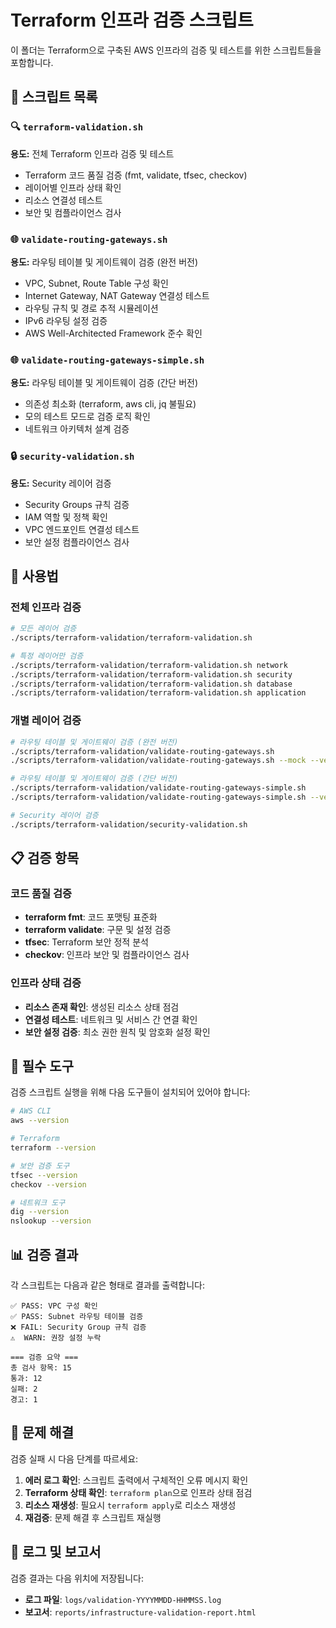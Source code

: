 # Terraform 인프라 검증 스크립트

이 폴더는 Terraform으로 구축된 AWS 인프라의 검증 및 테스트를 위한 스크립트들을 포함합니다.

## 📁 스크립트 목록

### 🔍 `terraform-validation.sh`
**용도:** 전체 Terraform 인프라 검증 및 테스트
- Terraform 코드 품질 검증 (fmt, validate, tfsec, checkov)
- 레이어별 인프라 상태 확인
- 리소스 연결성 테스트
- 보안 및 컴플라이언스 검사

### 🌐 `validate-routing-gateways.sh`
**용도:** 라우팅 테이블 및 게이트웨이 검증 (완전 버전)
- VPC, Subnet, Route Table 구성 확인
- Internet Gateway, NAT Gateway 연결성 테스트
- 라우팅 규칙 및 경로 추적 시뮬레이션
- IPv6 라우팅 설정 검증
- AWS Well-Architected Framework 준수 확인

### 🌐 `validate-routing-gateways-simple.sh`
**용도:** 라우팅 테이블 및 게이트웨이 검증 (간단 버전)
- 의존성 최소화 (terraform, aws cli, jq 불필요)
- 모의 테스트 모드로 검증 로직 확인
- 네트워크 아키텍처 설계 검증

### 🔒 `security-validation.sh`
**용도:** Security 레이어 검증
- Security Groups 규칙 검증
- IAM 역할 및 정책 확인
- VPC 엔드포인트 연결성 테스트
- 보안 설정 컴플라이언스 검사

## 🚀 사용법

### 전체 인프라 검증
```bash
# 모든 레이어 검증
./scripts/terraform-validation/terraform-validation.sh

# 특정 레이어만 검증
./scripts/terraform-validation/terraform-validation.sh network
./scripts/terraform-validation/terraform-validation.sh security
./scripts/terraform-validation/terraform-validation.sh database
./scripts/terraform-validation/terraform-validation.sh application
```

### 개별 레이어 검증
```bash
# 라우팅 테이블 및 게이트웨이 검증 (완전 버전)
./scripts/terraform-validation/validate-routing-gateways.sh
./scripts/terraform-validation/validate-routing-gateways.sh --mock --verbose

# 라우팅 테이블 및 게이트웨이 검증 (간단 버전)
./scripts/terraform-validation/validate-routing-gateways-simple.sh
./scripts/terraform-validation/validate-routing-gateways-simple.sh --verbose

# Security 레이어 검증
./scripts/terraform-validation/security-validation.sh
```

## 📋 검증 항목

### 코드 품질 검증
- **terraform fmt**: 코드 포맷팅 표준화
- **terraform validate**: 구문 및 설정 검증
- **tfsec**: Terraform 보안 정적 분석
- **checkov**: 인프라 보안 및 컴플라이언스 검사

### 인프라 상태 검증
- **리소스 존재 확인**: 생성된 리소스 상태 점검
- **연결성 테스트**: 네트워크 및 서비스 간 연결 확인
- **보안 설정 검증**: 최소 권한 원칙 및 암호화 설정 확인

## 🔧 필수 도구

검증 스크립트 실행을 위해 다음 도구들이 설치되어 있어야 합니다:

```bash
# AWS CLI
aws --version

# Terraform
terraform --version

# 보안 검증 도구
tfsec --version
checkov --version

# 네트워크 도구
dig --version
nslookup --version
```

## 📊 검증 결과

각 스크립트는 다음과 같은 형태로 결과를 출력합니다:

```
✅ PASS: VPC 구성 확인
✅ PASS: Subnet 라우팅 테이블 검증
❌ FAIL: Security Group 규칙 검증
⚠️  WARN: 권장 설정 누락

=== 검증 요약 ===
총 검사 항목: 15
통과: 12
실패: 2
경고: 1
```

## 🚨 문제 해결

검증 실패 시 다음 단계를 따르세요:

1. **에러 로그 확인**: 스크립트 출력에서 구체적인 오류 메시지 확인
2. **Terraform 상태 확인**: `terraform plan`으로 인프라 상태 점검
3. **리소스 재생성**: 필요시 `terraform apply`로 리소스 재생성
4. **재검증**: 문제 해결 후 스크립트 재실행

## 📝 로그 및 보고서

검증 결과는 다음 위치에 저장됩니다:
- **로그 파일**: `logs/validation-YYYYMMDD-HHMMSS.log`
- **보고서**: `reports/infrastructure-validation-report.html`